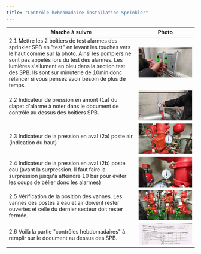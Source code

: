 ```yaml
---
title: "Contrôle hebdomadaire installation Sprinkler"
---
```


| Marche à suivre | Photo |
|---|---|
|2.1 Mettre les 2 boîtiers de test alarmes des sprinkler SPB en "test" en levant les touches vers le haut comme sur la photo. Ainsi les pompiers ne sont pas appelés lors du test des alarmes. Les lumières s'allument en bleu dans la section test des SPB. Ils sont sur minuterie de 10min donc relancer si vous pensez avoir besoin de plus de temps.|![](notes/images/i_entretien/i_sprinklerGM/I_SprinklerGM2-1_3-1_3-8_3-17_4-1.jpg)|
|2.2 Indicateur de pression en amont (1a) du clapet d'alarme à noter dans le document de contrôle au dessus des boîtiers SPB.|![](notes/images/i_entretien/i_sprinklerGM/I_SprinklerGM2-2.jpg)|
|2.3 Indicateur de la pression en aval (2a) poste air (indication du haut)|![](notes/images/i_entretien/i_sprinklerGM/I_SprinklerGM2-3.jpg)|
|2.4 Indicateur de la pression en aval (2b) poste eau (avant la surpression. Il faut faire la surpression jusqu'à atteindre 10 bar pour éviter les coups de bélier donc les alarmes)|![](notes/images/i_entretien/i_sprinklerGM/I_SprinklerGM2-4.jpg)|
|2.5 Vérification de la position des vannes. Les vannes des postes à eau et air doivent rester ouvertes et celle du dernier secteur doit rester fermée.|![](notes/images/i_entretien/i_sprinklerGM/I_SprinklerGM2-5.jpg)|
|2.6 Voilà la partie "contrôles hebdomadaires" à remplir sur le document au dessus des SPB.|![](notes/images/i_entretien/i_sprinklerGM/I_SprinklerGM2-6.jpg)|
